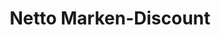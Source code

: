 ---
title: "Netto Marken-Discount"
url: /efringen-kirchen/netto-marken-discount/
shop: Supermarkt
---